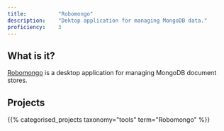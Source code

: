 ```yaml
---
title: 			"Robomongo"
description: 	"Dektop application for managing MongoDB data."
proficiency:	3
---
```


## What is it?
[Robomongo](https://robomongo.org/) is a desktop application for managing MongoDB document stores.

## Projects
{{% categorised_projects taxonomy="tools" term="Robomongo" %}}